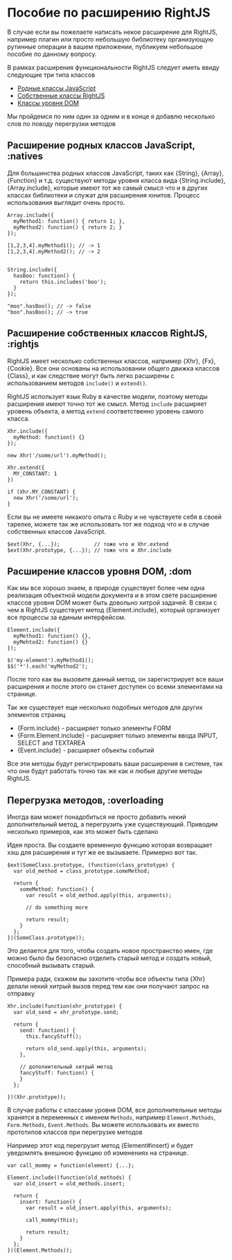 # Пособие по расширению RightJS

В случае если вы пожелаете написать некое расширение для RightJS, 
например плагин или просто небольшую библиотеку организующую рутинные операции
в вашем приложении, публикуем небольшое пособие по данному вопросу.

В рамках расширения функциональности RightJS следует иметь ввиду следующие три
типа классов

* [Родные классы JavaScript](#natives)
* [Собственные классы RightJS](#rightjs)
* [Классы уровня DOM](#dom)

Мы пройдемся по ним один за одним и в конце я добавлю несколько слов по поводу перегрузки методов


## Расширение родных классов JavaScript, :natives

Для большинства родных классов JavaScript, таких как {String}, {Array}, {Function} и т.д. существуют
методы уровня класса вида {String.include}, {Array.include}, которые имеют тот же самый
смысл что и в других классах библиотеки и служат для расширения юнитов. Процесс использования
выглядит очень просто.

    Array.include({
      myMethod1: function() { return 1; },
      myMethod2: function() { return 2; }
    });
    
    [1,2,3,4].myMethod1(); // -> 1
    [1,2,3,4].myMethod2(); // -> 2
    
    
    String.include({
      hasBoo: function() {
        return this.includes('boo');
      }
    });
    
    "moo".hasBoo(); // -> false
    "boo".hasBoo(); // -> true


## Расширение собственных классов RightJS, :rightjs

RightJS имеет несколько собственных классов, например {Xhr}, {Fx}, {Cookie}. Все они основаны
на использовании общего движка классов {Class}, и как следствие могут быть легко расширены
с использованием методов `include()` и `extend()`.

RightJS использует язык Ruby в качестве модели, поэтому методы расширения имеют точно тот же смысл.
Метод `include` расширяет уровень объекта, а метод `extend` соответственно уровень самого класса.

    Xhr.include({
      myMethod: function() {}
    });
    
    new Xhr('/some/url').myMethod();
    
    Xhr.extend({
      MY_CONSTANT: 1
    })
    
    if (Xhr.MY_CONSTANT) {
      new Xhr('/some/url');
    }

Если вы не имеете никакого опыта с Ruby и не чувствуете себя в своей тарелке, можете так же
использовать тот же подход что и в случае собственных классов JavaScript.

    $ext(Xhr, {...});           // тоже что и Xhr.extend
    $ext(Xhr.prototype, {...}); // тоже что и Xhr.include



## Расширение классов уровня DOM, :dom

Как мы все хорошо знаем, в природе существует более чем одна реализация объектной модели документа и
в этом свете расширение классов уровня DOM может быть довольно хитрой задачей. В связи с чем
в RightJS существует метод {Element.include}, который организует все процессы за единым интерфейсом.

    Element.include({
      myMethod1: function() {},
      myMehtod2: function() {}
    });
    
    $('my-element').myMethod1();
    $$('*').each('myMethod2');

После того как вы вызовите данный метод, он зарегистрирует все ваши расширения и после этого
он станет доступен со всеми элементами на странице.

Так же существует еще несколько подобных методов для других элементов страниц

* {Form.include} - расширяет только элементы FORM
* {Form.Element.include} - расширяет только элементы ввода INPUT, SELECT and TEXTAREA
* {Event.include} - расширяет объекты событий

Все эти методы будут регистрировать ваши расширения в системе, так что они будут работать
точно так же как и любые другие методы RightJS.


## Перегрузка методов, :overloading

Иногда вам может понадобиться не просто добавить некий дополнительный метод, а
перегрузить уже существующий. Приводим несколько примеров, как это может быть сделано

Идея проста. Вы создаете временную функцию которая возвращает хэш для расширения
и тут же ее вызываете. Примерно вот так.

    $ext(SomeClass.prototype, (function(class_prototype) {
      var old_method = class_prototype.someMethod;
  
      return {
        someMethod: function() {
          var result = old_method.apply(this, arguments);
    
          // do something more
    
          return result;
        }
      };
    })(SomeClass.prototype));

Это делается для того, чтобы создать новое пространство имен, где можно было бы безопасно
отделить старый метод и создать новый, способный вызывать старый.

Примера ради, скажем вы захотите чтобы все объекты типа {Xhr} делали некий хитрый вызов перед
тем как они получают запрос на отправку

    Xhr.include(function(xhr_prototype) {
      var old_send = xhr_prototype.send;
  
      return {
        send: function() {
          this.fancyStuff();
      
          return old_send.apply(this, arguments);
        },
    
        // дополнительный хитрый метод
        fancyStuff: function() {
        }
      };
    
    })(Xhr.prototype));

В случае работы с классами уровня DOM, все дополнительные методы хранятся в переменных 
с именем `Methods`, например `Element.Methods`, `Form.Methods`, `Event.Methods`. Вы можете
использовать их вместо прототипов классов при перегрузке методов

Например этот код перегрузит метод {Element#insert} и будет уведомлять внешнюю функцию
об изменениях на странице.

    var call_mommy = function(element) {...};
    
    Element.include((function(old_methods) {
      var old_insert = old_methods.insert;
  
      return {
        insert: function() {
          var result = old_insert.apply(this, arguments);
      
          call_mommy(this);
      
          return result;
        }
      };
    })(Element.Methods));

